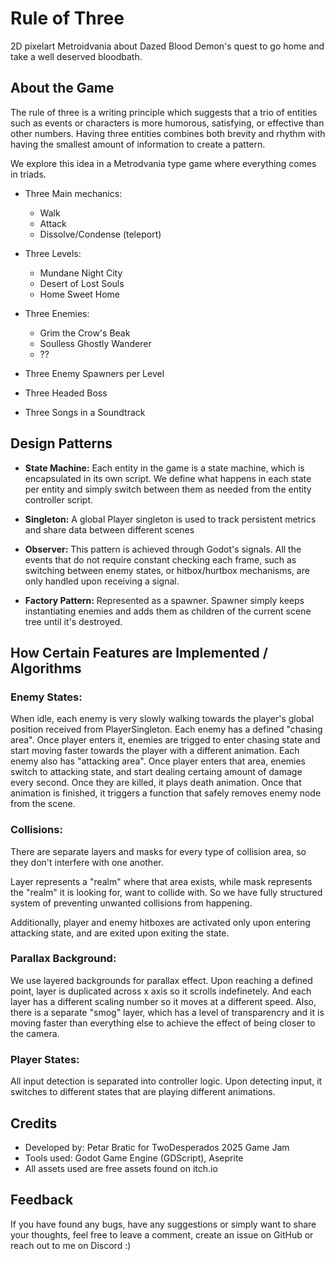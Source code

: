 # Rule of Three

2D pixelart Metroidvania about Dazed Blood Demon's quest to go home and take a well deserved bloodbath. 


## About the Game

The rule of three is a writing principle which suggests that a trio of entities such as events or characters is more humorous, satisfying, or effective than other numbers. Having three entities combines both brevity and rhythm with having the smallest amount of information to create a pattern.

We explore this idea in a Metrodvania type game where everything comes in triads.

- Three Main mechanics:
	- Walk
	- Attack
	- Dissolve/Condense (teleport)

- Three Levels:
	- Mundane Night City
	- Desert of Lost Souls
	- Home Sweet Home

- Three Enemies:
	- Grim the Crow's Beak
	- Soulless Ghostly Wanderer
	- ?? 

- Three Enemy Spawners per Level

- Three Headed Boss

- Three Songs in a Soundtrack


## Design Patterns

- **State Machine:** Each entity in the game is a state machine, which is encapsulated in its own script. We define what happens in each state per entity and simply switch between them as needed from the entity controller script.

- **Singleton:** A global Player singleton is used to track persistent metrics and share data between different scenes

- **Observer:** This pattern is achieved through Godot's signals. All the events that do not require constant checking each frame, such as switching between enemy states, or hitbox/hurtbox mechanisms, are only handled upon receiving a signal. 

- **Factory Pattern:** Represented as a spawner. Spawner simply keeps instantiating enemies and adds them as children of the current scene tree until it's destroyed.


## How Certain Features are Implemented / Algorithms

### Enemy States: 

When idle, each enemy is very slowly walking towards the player's global position received from PlayerSingleton. Each enemy has a defined "chasing area". Once player enters it, enemies are trigged to enter chasing state and start moving faster towards the player with a different animation. Each enemy also has "attacking area". Once player enters that area, enemies switch to attacking state, and start dealing certaing amount of damage every second. Once they are killed, it plays death animation. Once that animation is finished, it triggers a function that safely removes enemy node from the scene.

### Collisions: 

There are separate layers and masks for every type of collision area, so they don't interfere with one another. 

Layer represents a "realm" where that area exists, while mask represents the "realm" it is looking for, want to collide with. So we have fully structured system of preventing unwanted collisions from happening. 

Additionally, player and enemy hitboxes are activated only upon entering attacking state, and are exited upon exiting the state. 


### Parallax Background:

We use layered backgrounds for parallax effect. Upon reaching a defined point, layer is duplicated across x axis so it scrolls indefinetely. And each layer has a different scaling number so it moves at a different speed. Also, there is a separate "smog" layer, which has a level of transparencry and it is moving faster than everything else to achieve the effect of being closer to the camera. 



### Player States:
All input detection is separated into controller logic. Upon detecting input, it switches to different states that are playing different animations. 


## Credits

- Developed by: Petar Bratic for TwoDesperados 2025 Game Jam
- Tools used: Godot Game Engine (GDScript), Aseprite
- All assets used are free assets found on itch.io


## Feedback

If you have found any bugs, have any suggestions or simply want to share your thoughts, feel free to leave a comment, create an issue on GitHub or reach out to me on Discord :)



